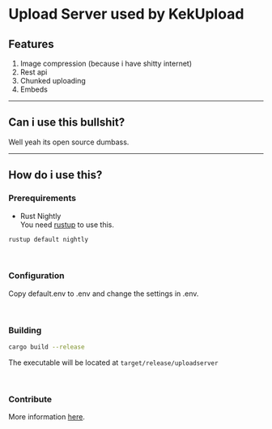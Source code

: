 # Upload Server used by KekUpload

## Features
1. Image compression (because i have shitty internet)
2. Rest api
3. Chunked uploading
4. Embeds

<hr>

## Can i use this bullshit?
Well yeah its open source dumbass.

<hr>

## How do i use this?

### Prerequirements

- Rust Nightly <br>
You need [rustup](https://rustup.rs/) to use this.

```sh
rustup default nightly
```

<br>

### Configuration
Copy default.env to .env and change the settings in .env.

<br>

### Building
```sh
cargo build --release
```

The executable will be located at `target/release/uploadserver`

<br>

### Contribute
More information [here](https://github.com/KekOnTheWorld/uploadserver/blob/main/CONTRIBUTE.md).